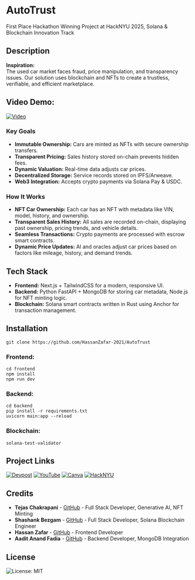 # AutoTrust
First Place Hackathon Winning Project at HackNYU 2025, Solana & Blockchain Innovation Track

## Description
**Inspiration:**  
The used car market faces fraud, price manipulation, and transparency issues. Our solution uses blockchain and NFTs to create a trustless, verifiable, and efficient marketplace.

## Video Demo:
[![Video](https://github.com/user-attachments/assets/a836d0ac-0eaa-434d-830f-7647ebfff033)](https://www.youtube.com/watch?v=lWGJleFYmqM)

### Key Goals
- **Immutable Ownership:** Cars are minted as NFTs with secure ownership transfers.  
- **Transparent Pricing:** Sales history stored on-chain prevents hidden fees.  
- **Dynamic Valuation:** Real-time data adjusts car prices.  
- **Decentralized Storage:** Service records stored on IPFS/Arweave.  
- **Web3 Integration:** Accepts crypto payments via Solana Pay & USDC.

### How It Works
- **NFT Car Ownership:** Each car has an NFT with metadata like VIN, model, history, and ownership.  
- **Transparent Sales History:** All sales are recorded on-chain, displaying past ownership, pricing trends, and vehicle details.  
- **Seamless Transactions:** Crypto payments are processed with escrow smart contracts.  
- **Dynamic Price Updates:** AI and oracles adjust car prices based on factors like mileage, history, and demand trends.

## Tech Stack
- **Frontend:** Next.js + TailwindCSS for a modern, responsive UI.
- **Backend:** Python FastAPI + MongoDB for storing car metadata, Node.js for NFT minting logic.
- **Blockchain:** Solana smart contracts written in Rust using Anchor for transaction management. 

## Installation
```
git clone https://github.com/HassanZafar-2021/AutoTrust
```

### Frontend:
```
cd frontend
npm install
npm run dev
```

### Backend:
```
cd backend
pip install -r requirements.txt
uvicorn main:app --reload
```

### Blockchain:
```
solana-test-validator
```

## Project Links
[![Devpost](https://img.shields.io/badge/Devpost-003E54?style=for-the-badge&logo=devpost&logoColor=white)](https://devpost.com/software/blockchain-dmuro3)
[![YouTube](https://img.shields.io/badge/YouTube-FF0000?style=for-the-badge&logo=youtube&logoColor=white)](https://www.youtube.com/watch?v=lWGJleFYmqM)
[![Canva](https://img.shields.io/badge/Canva-00C4CC?style=for-the-badge&logo=canva&logoColor=white)](https://www.canva.com/design/DAGen140KXM/bU0TUOR1FBVTiGqsFIHfTQ/view?utm_content=DAGen140KXM&utm_campaign=designshare&utm_medium=link2&utm_source=uniquelinks&utlId=h6a10b0c6f1#1)
[![HackNYU](https://img.shields.io/badge/HackNYU-004FEC?style=for-the-badge&logo=New-York-University&logoColor=white)](https://hacknyu.org/)


## Credits

- **Tejas Chakrapani** - [GitHub](https://github.com/TCYTseven) - Full Stack Developer, Generative AI, NFT Minting
- **Shashank Bezgam** - [GitHub](https://github.com/shashankdatta) - Full Stack Developer, Solana Blockchain Engineer
- **Hassan Zafar** - [GitHub](https://github.com/HassanZafar-2021) - Frontend Developer
- **Aadit Anand Fadia** - [GitHub](https://github.com/aaf091) - Backend Developer, MongoDB Integration

## License
![License: MIT](https://img.shields.io/badge/License-MIT-green.svg)

